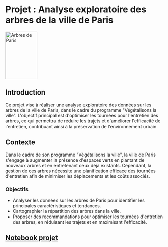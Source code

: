 <h1>Projet : Analyse exploratoire des arbres de la ville de Paris</h1>
<a href='https://images.unsplash.com/photo-1528578862382-c6652b9bdb1c?q=80&w=2576&auto=format&fit=crop&ixlib=rb-4.0.3&ixid=M3wxMjA3fDB8MHxwaG90by1wYWdlfHx8fGVufDB8fHx8fA%3D%3D'>
  <img src='https://images.unsplash.com/photo-1528578862382-c6652b9bdb1c?q=80&w=2576&auto=format&fit=crop&ixlib=rb-4.0.3&ixid=M3wxMjA3fDB8MHxwaG90by1wYWdlfHx8fGVufDB8fHx8fA%3D%3D' alt='Arbres de Paris' style='width:100px;height:150px;'>
</a>


<h2>Introduction</h2>
<p>Ce projet vise à réaliser une analyse exploratoire des données sur les arbres de la ville de Paris, dans le cadre du programme "Végétalisons la ville". L'objectif principal est d'optimiser les tournées pour l'entretien des arbres, ce qui permettra de réduire les trajets et d'améliorer l'efficacité de l'entretien, contribuant ainsi à la préservation de l'environnement urbain.</p>

<h2>Contexte</h2>
<p>Dans le cadre de son programme "Végétalisons la ville", la ville de Paris s'engage à augmenter la présence d'espaces verts en plantant de nouveaux arbres et en entretenant ceux déjà existants. Cependant, la gestion de ces arbres nécessite une planification efficace des tournées d'entretien afin de minimiser les déplacements et les coûts associés.</p>

<h3>Objectifs</h3>
<ul>
  <li>Analyser les données sur les arbres de Paris pour identifier les principales caractéristiques et tendances.</li>
  <li>Cartographier la répartition des arbres dans la ville.</li>
  <li>Proposer des recommandations pour optimiser les tournées d'entretien des arbres, en réduisant les trajets et en maximisant l'efficacité.</li>
</ul>

<h2><a href='Arbres_Paris/EDA - Les arbres des Paris.ipynb'>Notebook projet</a></h2>
